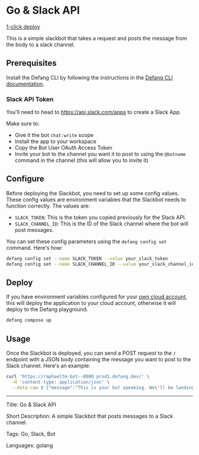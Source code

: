 # Go & Slack API

[1-click deploy](https://github.com/new?template_name=sample-golang-slackbot-template&template_owner=DefangSamples)

This is a simple slackbot that takes a request and posts the message from the body to a slack channel.

## Prerequisites

Install the Defang CLI by following the instructions in the [Defang CLI documentation](https://docs.defang.io/docs/getting-started).

### Slack API Token

You'll need to head to https://api.slack.com/apps to create a Slack App.

Make sure to:

- Give it the bot `chat:write` scope
- Install the app to your workspace
- Copy the Bot User OAuth Access Token
- Invite your bot to the channel you want it to post to using the `@botname` command in the channel (this will allow you to invite it)

## Configure

Before deploying the Slackbot, you need to set up some config values. These config values are environment variables that the Slackbot needs to function correctly. The values are:

- `SLACK_TOKEN`: This is the token you copied previously for the Slack API.
- `SLACK_CHANNEL_ID`: This is the ID of the Slack channel where the bot will post messages.

You can set these config parameters using the `defang config set` command. Here's how:

```sh
defang config set --name SLACK_TOKEN --value your_slack_token
defang config set --name SLACK_CHANNEL_ID --value your_slack_channel_id
```

## Deploy

If you have environment variables configured for your [own cloud account](https://docs.defang.io/docs/concepts/defang-byoc), this will deploy the application to your cloud account, otherwise it will deploy to the Defang playground.

```sh
defang compose up
```

## Usage

Once the Slackbot is deployed, you can send a POST request to the `/` endpoint with a JSON body containing the message you want to post to the Slack channel. Here's an example:

```sh
curl 'https://raphaeltm-bot--8080.prod1.defang.dev/' \
  -H 'content-type: application/json' \
  --data-raw $'{"message":"This is your bot speaking. We\'ll be landing in 10 minutes. Please fasten your seatbelts."}'
```

---

Title: Go & Slack API

Short Description: A simple Slackbot that posts messages to a Slack channel.

Tags: Go, Slack, Bot

Languages: golang
